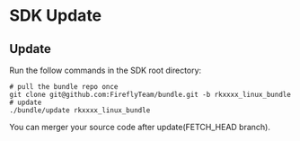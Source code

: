# SDK Update

## Update
Run the follow commands in the SDK root directory:  
```
# pull the bundle repo once
git clone git@github.com:FireflyTeam/bundle.git -b rkxxxx_linux_bundle
# update
./bundle/update rkxxxx_linux_bundle
```
You can merger your source code after update(FETCH_HEAD branch).  

